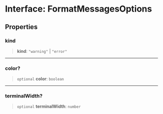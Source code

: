 # Interface: FormatMessagesOptions

## Properties

### kind

> **kind**: `"warning"` \| `"error"`

---

### color?

> `optional` **color**: `boolean`

---

### terminalWidth?

> `optional` **terminalWidth**: `number`
